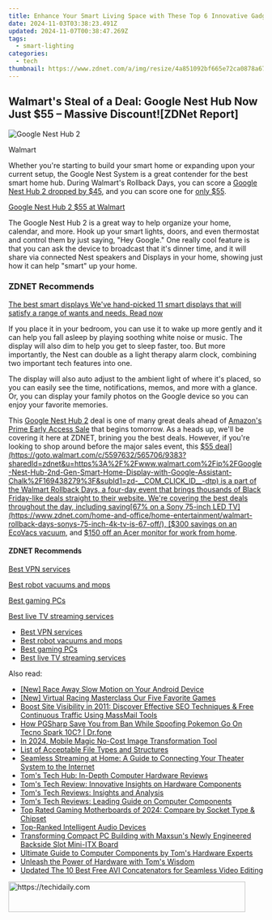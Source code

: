 ```yaml
---
title: Enhance Your Smart Living Space with These Top 6 Innovative Gadget Enhancements | ZDNet
date: 2024-11-03T03:38:23.491Z
updated: 2024-11-07T00:38:47.269Z
tags:
  - smart-lighting
categories:
  - tech
thumbnail: https://www.zdnet.com/a/img/resize/4a851092bf665e72ca0878a672cde5803009dbbb/2022/02/03/84914b6c-5a15-4c56-9eaa-8e4b7be83039/gettyimages-582780446-digital-house2.jpg?width=278&height=156&fit=crop&auto=webp
---
```


## Walmart's Steal of a Deal: Google Nest Hub Now Just $55 – Massive Discount![ZDNet Report]

![Google Nest Hub 2](https://www.zdnet.com/a/img/resize/f5c74bcf805f6d24cbca8454a4aea3308653b006/2022/10/10/3dbbb75f-d16a-4621-8976-b6c927000b4e/google-nest-hub-2.jpg?auto=webp&width=1280)

Walmart

Whether you're starting to build your smart home or expanding upon your current setup, the Google Nest System is a great contender for the best smart home hub. During Walmart's Rollback Days, you can score a [Google Nest Hub 2 dropped by $45](https://goto.walmart.com/c/5597632/565706/9383?sharedId=zdnet&u=https%3A%2F%2Fwww.walmart.com%2Fip%2FGoogle-Nest-Hub-2nd-Gen-Smart-Home-Display-with-Google-Assistant-Chalk%2F169438279%3F&subId1=zd-__COM_CLICK_ID__-dtp), and you can score one for [only $55](https://goto.walmart.com/c/5597632/565706/9383?sharedId=zdnet&u=https%3A%2F%2Fwww.walmart.com%2Fip%2FGoogle-Nest-Hub-2nd-Gen-Smart-Home-Display-with-Google-Assistant-Chalk%2F169438279%3F&subId1=zd-__COM_CLICK_ID__-dtp).

[Google Nest Hub 2 $55 at Walmart](https://goto.walmart.com/c/5597632/565706/9383?sharedId=zdnet&u=https%3A%2F%2Fwww.walmart.com%2Fip%2FGoogle-Nest-Hub-2nd-Gen-Smart-Home-Display-with-Google-Assistant-Chalk%2F169438279%3F&subId1=zd-__COM_CLICK_ID__-dtp)

The Google Nest Hub 2 is a great way to help organize your home, calendar, and more. Hook up your smart lights, doors, and even thermostat and control them by just saying, "Hey Google." One really cool feature is that you can ask the device to broadcast that it's dinner time, and it will share via connected Nest speakers and Displays in your home, showing just how it can help "smart" up your home.

### **ZDNET** Recommends

[The best smart displays We've hand-picked 11 smart displays that will satisfy a range of wants and needs.  Read now](https://www.zdnet.com/article/best-smart-display/)

If you place it in your bedroom, you can use it to wake up more gently and it can help you fall asleep by playing soothing white noise or music. The display will also dim to help you get to sleep faster, too. But more importantly, the Nest can double as a light therapy alarm clock, combining two important tech features into one.

The display will also auto adjust to the ambient light of where it's placed, so you can easily see the time, notifications, memos, and more with a glance. Or, you can display your family photos on the Google device so you can enjoy your favorite memories. 

This [Google Nest Hub 2](https://goto.walmart.com/c/5597632/565706/9383?sharedId=zdnet&u=https%3A%2F%2Fwww.walmart.com%2Fip%2FGoogle-Nest-Hub-2nd-Gen-Smart-Home-Display-with-Google-Assistant-Chalk%2F169438279%3F&subId1=zd-__COM_CLICK_ID__-dtp) deal is one of many great deals ahead of [Amazon's Prime Early Access Sale](https://www.zdnet.com/collection/amazon-prime-day/) that begins tomorrow. As a heads up, we'll be covering it here at ZDNET, brining you the best deals. However, if you're looking to shop around before the major sales event, this [$55 deal](https://goto.walmart.com/c/5597632/565706/9383?sharedId=zdnet&u=https%3A%2F%2Fwww.walmart.com%2Fip%2FGoogle-Nest-Hub-2nd-Gen-Smart-Home-Display-with-Google-Assistant-Chalk%2F169438279%3F&subId1=zd-__COM_CLICK_ID__-dtp) is a part of the Walmart Rollback Days, a four-day event that brings thousands of Black Friday-like deals straight to their website. We're covering the best deals throughout the day, including saving[67% on a Sony 75-inch LED TV](https://www.zdnet.com/home-and-office/home-entertainment/walmart-rollback-days-sonys-75-inch-4k-tv-is-67-off/), [$300 savings on an EcoVacs vacuum](https://www.zdnet.com/home-and-office/robot-vacuum-sale-save-on-an-ecovacs-deebot-n8/), and [$150 off an Acer monitor for work from home](https://www.zdnet.com/home-and-office/home-office-monitor-deal-this-acer-monitor-is-on-sale/).

#### **ZDNET** Recommends

[Best VPN services](https://www.zdnet.com/article/best-vpn/ "Best VPN services")

[Best robot vacuums and mops](https://www.zdnet.com/article/best-robot-vacuum-mop/ "Best robot vacuums and mops")

[Best gaming PCs](https://www.zdnet.com/article/best-gaming-pc/ "Best gaming PCs")

[Best live TV streaming services](https://www.zdnet.com/article/best-live-tv-streaming-service/ "Best live TV streaming services")

* [Best VPN services](https://www.zdnet.com/article/best-vpn/ "Best VPN services")
* [Best robot vacuums and mops](https://www.zdnet.com/article/best-robot-vacuum-mop/ "Best robot vacuums and mops")
* [Best gaming PCs](https://www.zdnet.com/article/best-gaming-pc/ "Best gaming PCs")
* [Best live TV streaming services](https://www.zdnet.com/article/best-live-tv-streaming-service/ "Best live TV streaming services")

<ins class="adsbygoogle"
     style="display:block"
     data-ad-format="autorelaxed"
     data-ad-client="ca-pub-7571918770474297"
     data-ad-slot="1223367746"></ins>

<ins class="adsbygoogle"
     style="display:block"
     data-ad-client="ca-pub-7571918770474297"
     data-ad-slot="8358498916"
     data-ad-format="auto"
     data-full-width-responsive="true"></ins>

<span class="atpl-alsoreadstyle">Also read:</span>
<div><ul>
<li><a href="https://fox-glue.techidaily.com/new-race-away-slow-motion-on-your-android-device/"><u>[New] Race Away Slow Motion on Your Android Device</u></a></li>
<li><a href="https://visual-screen-recording.techidaily.com/new-virtual-racing-masterclass-our-five-favorite-games/"><u>[New] Virtual Racing Masterclass Our Five Favorite Games</u></a></li>
<li><a href="https://win-top.techidaily.com/boost-site-visibility-in-2011-discover-effective-seo-techniques-and-free-continuous-traffic-using-massmail-tools/"><u>Boost Site Visibility in 2011: Discover Effective SEO Techniques & Free Continuous Traffic Using MassMail Tools</u></a></li>
<li><a href="https://android-pokemon-go.techidaily.com/how-pgsharp-save-you-from-ban-while-spoofing-pokemon-go-on-tecno-spark-10c-drfone-by-drfone-virtual-android/"><u>How PGSharp Save You from Ban While Spoofing Pokemon Go On Tecno Spark 10C? | Dr.fone</u></a></li>
<li><a href="https://fox-cloud.techidaily.com/in-2024-mobile-magic-no-cost-image-transformation-tool/"><u>In 2024, Mobile Magic No-Cost Image Transformation Tool</u></a></li>
<li><a href="https://blog-min.techidaily.com/list-of-acceptable-file-types-and-structures/"><u>List of Acceptable File Types and Structures</u></a></li>
<li><a href="https://tech-recovery.techidaily.com/seamless-streaming-at-home-a-guide-to-connecting-your-theater-system-to-the-internet/"><u>Seamless Streaming at Home: A Guide to Connecting Your Theater System to the Internet</u></a></li>
<li><a href="https://hardware-reviews.techidaily.com/toms-tech-hub-in-depth-computer-hardware-reviews-t17238628805697/"><u>Tom's Tech Hub: In-Depth Computer Hardware Reviews</u></a></li>
<li><a href="https://hardware-reviews.techidaily.com/toms-tech-review-innovative-insights-on-hardware-components/"><u>Tom's Tech Review: Innovative Insights on Hardware Components</u></a></li>
<li><a href="https://hardware-reviews.techidaily.com/toms-tech-reviews-insights-and-analysis/"><u>Tom's Tech Reviews: Insights and Analysis</u></a></li>
<li><a href="https://hardware-reviews.techidaily.com/toms-tech-reviews-leading-guide-on-computer-components/"><u>Tom's Tech Reviews: Leading Guide on Computer Components</u></a></li>
<li><a href="https://hardware-reviews.techidaily.com/top-rated-gaming-motherboards-of-2024-compare-by-socket-type-and-chipset/"><u>Top Rated Gaming Motherboards of 2024: Compare by Socket Type & Chipset</u></a></li>
<li><a href="https://video-capture.techidaily.com/top-ranked-intelligent-audio-devices/"><u>Top-Ranked Intelligent Audio Devices</u></a></li>
<li><a href="https://hardware-reviews.techidaily.com/transforming-compact-pc-building-with-maxsuns-newly-engineered-backside-slot-mini-itx-board/"><u>Transforming Compact PC Building with Maxsun's Newly Engineered Backside Slot Mini-ITX Board</u></a></li>
<li><a href="https://hardware-reviews.techidaily.com/ultimate-guide-to-computer-components-by-toms-hardware-experts/"><u>Ultimate Guide to Computer Components by Tom's Hardware Experts</u></a></li>
<li><a href="https://hardware-reviews.techidaily.com/unleash-the-power-of-hardware-with-toms-wisdom/"><u>Unleash the Power of Hardware with Tom's Wisdom</u></a></li>
<li><a href="https://ai-video-tools.techidaily.com/updated-the-10-best-free-avi-concatenators-for-seamless-video-editing/"><u>Updated The 10 Best Free AVI Concatenators for Seamless Video Editing</u></a></li>
</ul></div>

<!-- affiliate ads begin -->
<a href="https://review-au.sjv.io/c/5597632/2098703/14409" target="_top" id="2098703">
  <img src="//a.impactradius-go.com/display-ad/14409-2098703" border="0" alt="https://techidaily.com" width="468" height="60"/>
</a>
<img height="0" width="0" src="https://review-au.sjv.io/i/5597632/2098703/14409" style="position:absolute;visibility:hidden;" border="0" />
<!-- affiliate ads end -->


